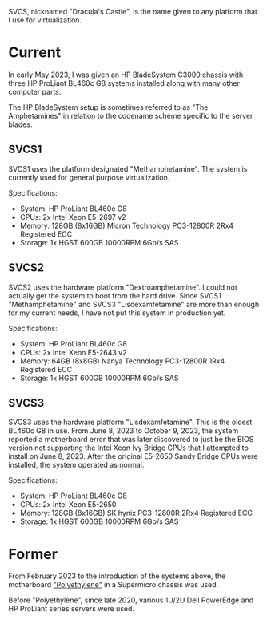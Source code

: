SVCS, nicknamed "Dracula's Castle", is the name given to any platform that I use for virtualization.

# Current
In early May 2023, I was given an HP BladeSystem C3000 chassis with three HP ProLiant BL460c G8 systems installed along with many other computer parts.

The HP BladeSystem setup is sometimes referred to as "The Amphetamines" in relation to the codename scheme specific to the server blades.

## SVCS1
SVCS1 uses the platform designated "Methamphetamine". The system is currently used for general purpose virtualization.

Specifications:

- System: HP ProLiant BL460c G8
- CPUs: 2x Intel Xeon E5-2697 v2
- Memory: 128GB (8x16GB) Micron Technology PC3-12800R 2Rx4 Registered ECC
- Storage: 1x HGST 600GB 10000RPM 6Gb/s SAS

## SVCS2
SVCS2 uses the hardware platform "Dextroamphetamine". I could not actually get the system to boot from the hard drive. Since SVCS1 "Methamphetamine" and SVCS3 "Lisdexamfetamine" are more than enough for my current needs, I have not put this system in production yet.

Specifications:

- System: HP ProLiant BL460c G8
- CPUs: 2x Intel Xeon E5-2643 v2
- Memory: 64GB (8x8GB) Nanya Technology PC3-12800R 1Rx4 Registered ECC
- Storage: 1x HGST 600GB 10000RPM 6Gb/s SAS

## SVCS3
SVCS3 uses the hardware platform "Lisdexamfetamine". This is the oldest BL460c G8 in use. From June 8, 2023 to October 9, 2023, the system reported a motherboard error that was later discovered to just be the BIOS version not supporting the Intel Xeon Ivy Bridge CPUs that I attempted to install on June 8, 2023. After the original E5-2650 Sandy Bridge CPUs were installed, the system operated as normal.

Specifications:

- System: HP ProLiant BL460c G8
- CPUs: 2x Intel Xeon E5-2650
- Memory: 128GB (8x16GB) SK hynix PC3-12800R 2Rx4 Registered ECC
- Storage: 1x HGST 600GB 10000RPM 6Gb/s SAS

# Former
From February 2023 to the introduction of the systems above, the motherboard ["Polyethylene"](../pc_pe/) in a Supermicro chassis was used.

Before "Polyethylene", since late 2020, various 1U/2U Dell PowerEdge and HP ProLiant series servers were used.